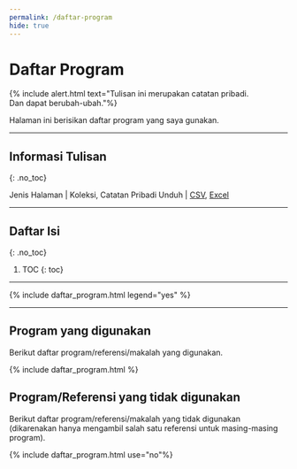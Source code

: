 ```yaml
---
permalink: /daftar-program
hide: true
---
```


# Daftar Program

{% include alert.html text="Tulisan ini merupakan catatan pribadi.<br>Dan dapat berubah-ubah."%}

Halaman ini berisikan daftar program yang saya gunakan. 

-----

## Informasi Tulisan
{: .no_toc}

Jenis Halaman | Koleksi, Catatan Pribadi
Unduh | [CSV](https://github.com/taruma/vivaldi/blob/master/docs/_data/list_program.csv), [Excel](https://github.com/taruma/vivaldi/blob/master/docs/_data/list_program_excel.xlsx)

-----

## Daftar Isi
{: .no_toc}
1. TOC
{: toc}

-----

{% include daftar_program.html legend="yes" %}

-----

## Program yang digunakan

Berikut daftar program/referensi/makalah yang digunakan.

{% include daftar_program.html %}

## Program/Referensi yang tidak digunakan

Berikut daftar program/referensi/makalah yang tidak digunakan (dikarenakan hanya mengambil salah satu referensi untuk masing-masing program).

{% include daftar_program.html use="no"%}



